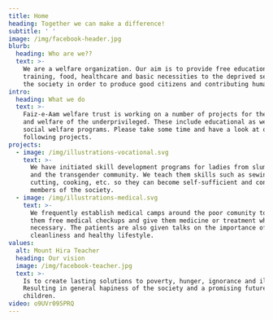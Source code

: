 ```yaml
---
title: Home
heading: Together we can make a difference!
subtitle: ' '
image: /img/facebook-header.jpg
blurb:
  heading: Who are we??
  text: >-
    We are a welfare organization. Our aim is to provide free education,
    training, food, healthcare and basic necessities to the deprived sectors of
    the society in order to produce good citizens and contributing human beings.
intro:
  heading: What we do
  text: >-
    Faiz-e-Aam welfare trust is working on a number of projects for the benefit
    and welfare of the underprivileged. These include educational as well as
    social welfare programs. Please take some time and have a look at our
    following projects.
projects:
  - image: /img/illustrations-vocational.svg
    text: >-
      We have initiated skill development programs for ladies from slum areas
      and the transgender community. We teach them skills such as sewing,
      cutting, cooking, etc. so they can become self-sufficient and contributing
      members of the society.
  - image: /img/illustrations-medical.svg
    text: >-
      We frequently establish medical camps around the poor comunity to provide
      them free medical checkups and give them medicine or treatment where
      necessary. The patients are also given talks on the importance of
      cleanliness and healthy lifestyle.
values:
  alt: Mount Hira Teacher
  heading: Our vision
  image: /img/facebook-teacher.jpg
  text: >-
    Is to create lasting solutions to poverty, hunger, ignorance and illness.
    Resulting in general hapiness of the society and a promising future for our
    children.
video: o9UVr095PRQ
---
```


